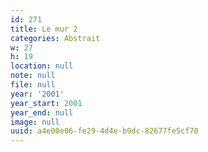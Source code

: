 ```yaml
---
id: 271
title: Le mur 2
categories: Abstrait
w: 27
h: 19
location: null
note: null
file: null
year: '2001'
year_start: 2001
year_end: null
image: null
uuid: a4e00e06-fe29-4d4e-b9dc-82677fe5cf70
---
```


